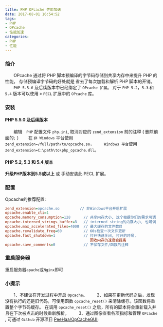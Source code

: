 ```yaml
---
title: PHP OPcache 性能加速
date: 2017-08-01 16:54:52
tags:
- PHP
- OPcache
- 性能加速
categories:
- PHP
- 性能
---
```


### 简介
　　OPcache 通过将 PHP 脚本预编译的字节码存储到共享内存中来提升 PHP 的性能， 存储预编译字节码的好处就是 省去了每次加载和解析 PHP 脚本的开销。
　　`PHP 5.5.0` 及后续版本中已经绑定了 `OPcache 扩展`。 对于 `PHP 5.2`，`5.3` 和 `5.4` 版本可以使用 » `PECL` 扩展中的 `OPcache` 库。

### 安装
#### PHP 5.5.0 及后续版本
　　编辑　`PHP` 配置文件 `php.ini`, 取消对应的 `zend_extension` 前的注释 ( 删除前面的`;` )
　　在 `非 Windows` 平台使用 `zend_extension=/full/path/to/opcache.so`， 
　　`Windows 平台`使用 `zend_extension=C:\path\to\php_opcache.dll`。
#### PHP 5.2, 5.3 和 5.4 版本
**升级PHP版本到5.5或以上** 或 手动安装此 PECL 扩展。

### 配置
Opcache的推荐配置:
```ini
zend_extension=opcache.so　　　　　 // 非Windows平台开启扩展
opcache.enable_cli=1
opcache.memory_consumption=128      // 共享内存大小, 这个根据你们的需求可调
opcache.interned_strings_buffer=8   // interned string的内存大小, 也可调
opcache.max_accelerated_files=4000  // 最大缓存的文件数目
opcache.revalidate_freq=60          // 60s检查一次文件更新
opcache.fast_shutdown=1             // 打开快速关闭, 打开的时候,
                                       回收内存的速度会提高
opcache.save_comments=0             // 不保存文件/函数的注释
```
### 重启服务器
重启服务器`apache`或`Nginx`即可

### 小提示
　　1、不建议在开发过程中开启 `Opcache`。
　　2、如果在更新代码之后，发现没有执行的还是旧代码，可使用函数 `opcache_reset()` 来清除缓存。该函数将重置整个字节码缓存。 在调用 `opcache_reset()` 之后，所有的脚本将会重新载入并且在下次被点击的时候重新解析。
　　3、通过图像查看各项指标和管理 `OPcache` , 可通过 `Github` 开源项目 [PeeHaa/OpCacheGUI](https://github.com/PeeHaa/OpCacheGUI);